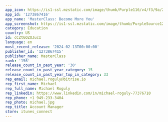 ```yaml
---
app_icon: https://is1-ssl.mzstatic.com/image/thumb/Purple116/v4/f3/9a/20/f39a20f1-e4c9-59b8-82a6-e75c9ef3000b/AppIcon-0-0-1x_U007emarketing-0-7-0-sRGB-85-220.png/1024x1024bb.png
app_id: '1273867416'
app_name: 'MasterClass: Become More You'
app_screenshot: https://is1-ssl.mzstatic.com/image/thumb/PurpleSource126/v4/fe/bd/35/febd3592-34db-b612-7935-3285e8091c86/12327dfe-804c-492b-be45-392114b984c1_01_apple_appstore__6-5_iphone.jpg/2688x1242bb.png
category: Education
country: US
id: cCZtGOZOJucI
language: en
most_recent_release: '2024-02-13T00:00:00'
publisher_id: '1273867415'
publisher_name: MasterClass
rank: '156'
release_count_in_past_year: '30'
release_count_in_past_year_category: 15
release_count_in_past_year_top_in_category: 33
rep_email: michael.roguly@bitrise.io
rep_first_name: Michael
rep_full_name: Michael Roguly
rep_linkedin: https://www.linkedin.com/in/michael-roguly-77376710
rep_phone: +1 949-233-3404
rep_photo: michael.jpg
rep_title: Account Manager
store: itunes_connect
---
```

